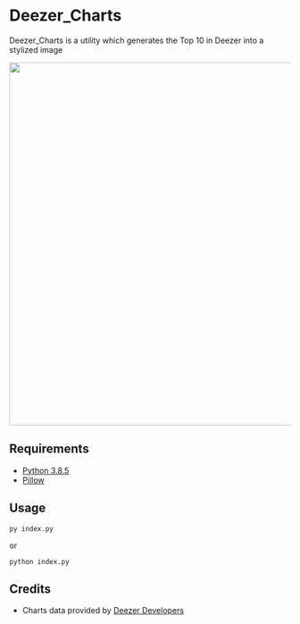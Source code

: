 # Deezer_Charts

Deezer_Charts is a utility which generates the Top 10 in Deezer into a stylized image


<p align="center">
    <img src="https://i.imgur.com/ny0jQvX.png" width="650px" draggable="false">
</p>

## Requirements

- [Python 3.8.5](https://www.python.org/downloads/)
- [Pillow](https://pillow.readthedocs.io/en/stable/installation.html#basic-installation)

## Usage

```
py index.py
```
or 
```
python index.py
```

## Credits

- Charts data provided by [Deezer Developers](https://api.deezer.com/chart)
